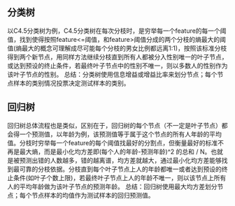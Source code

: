 ## 分类树 
以C4.5分类树为例，C4.5分类树在每次分枝时，是穷举每一个feature的每一个阈值，找到使得按照feature<=阈值，和feature>阈值分成的两个分枝的熵最大的阈值(熵最大的概念可理解成尽可能每个分枝的男女比例都远离1:1)，按照该标准分枝得到两个新节点，用同样方法继续分枝直到所有人都被分入性别唯一的叶子节点，或达到预设的终止条件，若最终叶子节点中的性别不唯一，则以多数人的性别作为该叶子节点的性别。
总结：分类树使用信息增益或增益比率来划分节点；每个节点样本的类别情况投票决定测试样本的类别。

## 回归树 
回归树总体流程也是类似，区别在于，回归树的每个节点（不一定是叶子节点）都会得一个预测值，以年龄为例，该预测值等于属于这个节点的所有人年龄的平均值。分枝时穷举每一个feature的每个阈值找最好的分割点，但衡量最好的标准不再是最大熵，而是最小化均方差即(每个人的年龄-预测年龄)^2 的总和 / N。也就是被预测出错的人数越多，错的越离谱，均方差就越大，通过最小化均方差能够找到最可靠的分枝依据。分枝直到每个叶子节点上人的年龄都唯一或者达到预设的终止条件(如叶子个数上限)，若最终叶子节点上人的年龄不唯一，则以该节点上所有人的平均年龄做为该叶子节点的预测年龄。
总结：回归树使用最大均方差划分节点；每个节点样本的均值作为测试样本的回归预测值。
